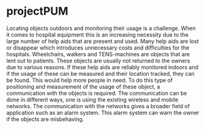# projectPUM
Locating objects outdoors and monitoring their usage is a challenge. When it comes to hospital equipment this is an increasing necessity due to the large number of help aids that are present and used. Many help aids are lost or disappear which introduces unnecessary costs and difficulties for the hospitals. Wheelchairs, walkers and TENS-machines are objects that are lent out to patients. These objects are usually not returned to the owners due to various reasons. If these help aids are reliably monitored indoors and if the usage of these can be measured and their location tracked, they can be found. This would help more people in need. To do this type of positioning and measurement of the usage of these object, a communication with the objects is required. The communication can be done in different ways, one is using the existing wireless and mobile networks. The communication with the networks gives a broader field of application such as an alarm system. This alarm system can warn the owner if the objects are misbehaving.

